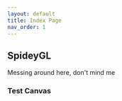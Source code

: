 ```yaml
---
layout: default
title: Index Page
nav_order: 1
---
```

## SpideyGL

Messing around here, don't mind me

### Test Canvas

<canvas id="c" />

<script src="assets/js/deferred_renderer.js"></script>
